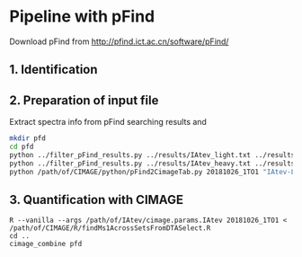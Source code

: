 # Pipeline with pFind

Download pFind from http://pfind.ict.ac.cn/software/pFind/



## 1. Identification





## 2. Preparation of input file

Extract spectra info from pFind searching results and 

```bash
mkdir pfd
cd pfd
python ../filter_pFind_results.py ../results/IAtev_light.txt ../results/pFind-Filtered_light.spectra > pFind_light.spectra
python ../filter_pFind_results.py ../results/IAtev_heavy.txt ../results/pFind-Filtered_heavy.spectra > pFind_heavy.spectra
python /path/of/CIMAGE/python/pFind2CimageTab.py 20181026_1TO1 "IAtev-L[C]:521.30755:*" "IAtev-H[C]:527.321364:*" "Oxidation[M]:15.9949:#|Carbamidomethyl[C]:57.02146:-|Acetyl[ProteinN-term]:42.010565:@"
```



## 3. Quantification with CIMAGE



```
R --vanilla --args /path/of/IAtev/cimage.params.IAtev 20181026_1TO1 < /path/of/CIMAGE/R/findMs1AcrossSetsFromDTASelect.R 
cd ..
cimage_combine pfd
```

